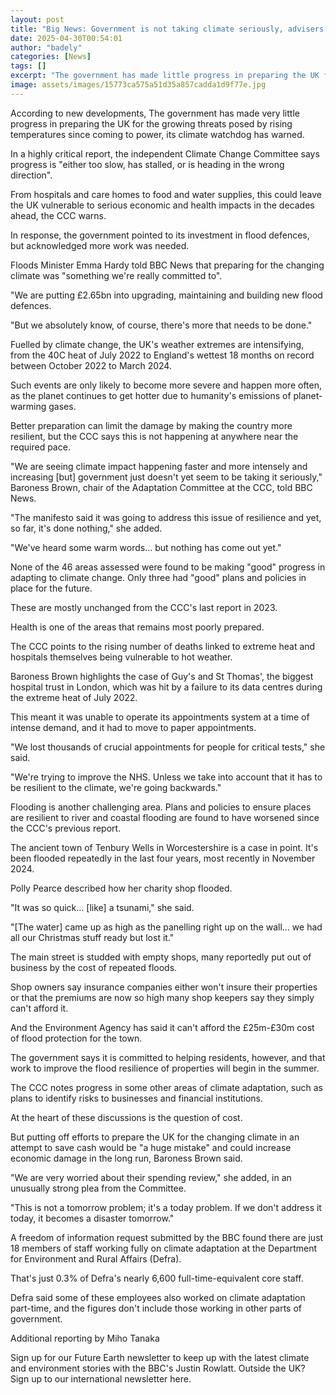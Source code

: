 ```yaml
---
layout: post
title: "Big News: Government is not taking climate seriously, advisers claim"
date: 2025-04-30T00:54:01
author: "badely"
categories: [News]
tags: []
excerpt: "The government has made little progress in preparing the UK for rising temperatures, climate watchdog the CCC says."
image: assets/images/15773ca575a51d35a857cadda1d9f77e.jpg
---
```


According to new developments, The government has made very little progress in preparing the UK for the growing threats posed by rising temperatures since coming to power, its climate watchdog has warned.

In a highly critical report, the independent Climate Change Committee says progress is "either too slow, has stalled, or is heading in the wrong direction".

From hospitals and care homes to food and water supplies, this could leave the UK vulnerable to serious economic and health impacts in the decades ahead, the CCC warns.

In response, the government pointed to its investment in flood defences, but acknowledged more work was needed. 

Floods Minister Emma Hardy told BBC News that preparing for the changing climate was "something we're really committed to".

"We are putting £2.65bn into upgrading, maintaining and building new flood defences.

"But we absolutely know, of course, there's more that needs to be done."

Fuelled by climate change, the UK's weather extremes are intensifying, from the 40C heat of July 2022 to England's wettest 18 months on record between October 2022 to March 2024.

Such events are only likely to become more severe and happen more often, as the planet continues to get hotter due to humanity's emissions of planet-warming gases.

Better preparation can limit the damage by making the country more resilient, but the CCC says this is not happening at anywhere near the required pace.

"We are seeing climate impact happening faster and more intensely and increasing [but] government just doesn't yet seem to be taking it seriously," Baroness Brown, chair of the Adaptation Committee at the CCC, told BBC News.

"The manifesto said it was going to address this issue of resilience and yet, so far, it's done nothing," she added.

"We've heard some warm words… but nothing has come out yet."

None of the 46 areas assessed were found to be making "good" progress in adapting to climate change. Only three had "good" plans and policies in place for the future.

These are mostly unchanged from the CCC's last report in 2023.

Health is one of the areas that remains most poorly prepared.

The CCC points to the rising number of deaths linked to extreme heat and hospitals themselves being vulnerable to hot weather.

Baroness Brown highlights the case of Guy's and St Thomas', the biggest hospital trust in London, which was hit by a failure to its data centres during the extreme heat of July 2022.

This meant it was unable to operate its appointments system at a time of intense demand, and it had to move to paper appointments.

"We lost thousands of crucial appointments for people for critical tests," she said.

"We're trying to improve the NHS. Unless we take into account that it has to be resilient to the climate, we're going backwards."

Flooding is another challenging area. Plans and policies to ensure places are resilient to river and coastal flooding are found to have worsened since the CCC's previous report.

The ancient town of Tenbury Wells in Worcestershire is a case in point. It's been flooded repeatedly in the last four years, most recently in November 2024.

Polly Pearce described how her charity shop flooded.

"It was so quick...  [like] a tsunami," she said.

"[The water] came up as high as the panelling right up on the wall... we had all our Christmas stuff ready but lost it."

The main street is studded with empty shops, many reportedly put out of business by the cost of repeated floods. 

Shop owners say insurance companies either won't insure their properties or that the premiums are now so high many shop keepers say they simply can't afford it.

And the Environment Agency has said it can't afford the £25m-£30m cost of flood protection for the town. 

The government says it is committed to helping residents, however, and that work to improve the flood resilience of properties will begin in the summer.

The CCC notes progress in some other areas of climate adaptation, such as plans to identify risks to businesses and financial institutions.

At the heart of these discussions is the question of cost.

But putting off efforts to prepare the UK for the changing climate in an attempt to save cash would be "a huge mistake" and could increase economic damage in the long run, Baroness Brown said.

"We are very worried about their spending review," she added, in an unusually strong plea from the Committee.

"This is not a tomorrow problem; it's a today problem. If we don't address it today, it becomes a disaster tomorrow."

A freedom of information request submitted by the BBC found there are just 18 members of staff working fully on climate adaptation at the Department for Environment and Rural Affairs (Defra).

That's just 0.3% of Defra's nearly 6,600 full-time-equivalent core staff.

Defra said some of these employees also worked on climate adaptation part-time, and the figures don't include those working in other parts of government.

Additional reporting by Miho Tanaka

Sign up for our Future Earth newsletter to keep up with the latest climate and environment stories with the BBC's Justin Rowlatt. Outside the UK? Sign up to our international newsletter here.

